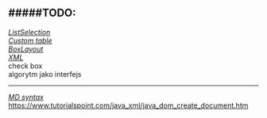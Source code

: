 #####TODO:
---
_[ListSelection](https://docs.oracle.com/javase/tutorial/displayCode.html?code=https://docs.oracle.com/javase/tutorial/uiswing/examples/events/ListSelectionDemoProject/src/events/ListSelectionDemo.java)_  
_[Custom table](https://docs.oracle.com/javase/tutorial/uiswing/components/table.html#data)_  
_[BoxLayout](https://docs.oracle.com/javase/tutorial/uiswing/layout/box.html)_  
_[XML](https://docs.oracle.com/javase/tutorial/jaxp/index.html)_  
check box  
algorytm jako interfejs  


---
_[MD syntax](https://help.github.com/en/articles/basic-writing-and-formatting-syntax)_  
https://www.tutorialspoint.com/java_xml/java_dom_create_document.htm